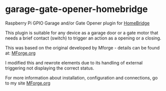 # garage-gate-opener-homebridge
Raspberry Pi GPIO Garage and/or Gate Opener plugin for [HomeBridge](https://github.com/nfarina/homebridge)

This plugin is suitable for any device as a garage door or a gate motor that needs a brief contact (switch) to trigger an action as a opening or a closing.

This was based on the original developed by Mforge - details can be found at: [MForge.org](http://www.mforge.org)

I modified this and rewrote elements due to its handling of external triggering not displaying the correct status.

For more information about installation, configuration and connections, go to my site [MForge.org](http://www.mforge.org)